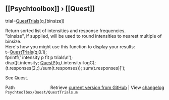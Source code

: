 ## [[Psychtoolbox]] &#8250; [[Quest]]

trial=[QuestTrials](QuestTrials)(q,[binsize])  
  
Return sorted list of intensities and response frequencies.  
"binsize", if supplied, will be used to round intensities to nearest multiple of binsize.  
Here's how you might use this function to display your results:  
        t=[QuestTrials](QuestTrials)(q,0.1);  
        fprintf(' intensity     p fit         p    trials\n');  
        disp([t.intensity; [QuestP](QuestP)(q,t.intensity-logC); (t.responses(2,:)./sum(t.responses)); sum(t.responses)]');  
  
See Quest.  




<div class="code_header" style="text-align:right;">
  <span style="float:left;">Path&nbsp;&nbsp;</span> <span class="counter">Retrieve <a href=
  "https://raw.github.com/Psychtoolbox-3/Psychtoolbox-3/beta/Psychtoolbox/Quest/QuestTrials.m">current version from GitHub</a> | View <a href=
  "https://github.com/Psychtoolbox-3/Psychtoolbox-3/commits/beta/Psychtoolbox/Quest/QuestTrials.m">changelog</a></span>
</div>
<div class="code">
  <code>Psychtoolbox/Quest/QuestTrials.m</code>
</div>

